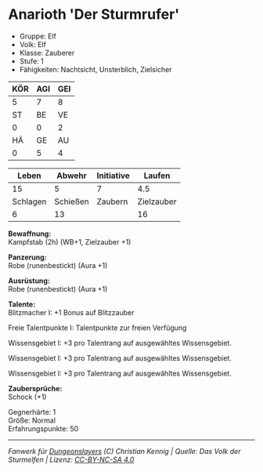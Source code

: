 # Anarioth 'Der Sturmrufer'  
- Gruppe: Elf  
- Volk: Elf  
- Klasse: Zauberer  
- Stufe: 1  
- Fähigkeiten: Nachtsicht, Unsterblich, Zielsicher  


| KÖR | AGI | GEI |  
| --- | --- | --- |  
| 5   | 7   | 8   |
| ST  | BE  | VE  |  
| 0   | 0   | 2   |
| HÄ  | GE  | AU  |  
| 0   | 5   | 4   |


| Leben    | Abwehr   | Initiative | Laufen     |
| -------- | -------- | ---------- | ---------- |
| 15       | 5        | 7          | 4.5        |
| Schlagen | Schießen | Zaubern    | Zielzauber |
| 6        | 13       |            | 16         |

**Bewaffnung:**  
Kampfstab (2h) (WB+1, Zielzauber +1)

**Panzerung:**  
Robe (runenbestickt) (Aura +1)

**Ausrüstung:**  
Robe (runenbestickt) (Aura +1)

**Talente:**  
Blitzmacher I: +1 Bonus auf Blitzzauber 

Freie Talentpunkte I: Talentpunkte zur freien Verfügung 

Wissensgebiet I: +3 pro Talentrang auf ausgewähltes Wissensgebiet. 

Wissensgebiet I: +3 pro Talentrang auf ausgewähltes Wissensgebiet. 

Wissensgebiet I: +3 pro Talentrang auf ausgewähltes Wissensgebiet. 


**Zaubersprüche:**  
Schock (+1)

Gegnerhärte: 1  
Größe: Normal  
Erfahrungspunkte: 50  



___
*Fanwerk für [Dungeonslayers](https://www.dungeonslayers.net/) (C) Christian Kennig | Quelle: Das Volk der Sturmelfen | Lizenz: [CC-BY-NC-SA 4.0](https://creativecommons.org/licenses/by-nc-sa/4.0/deed.de)*